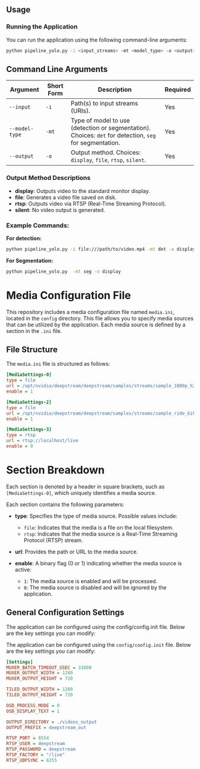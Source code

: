 ## Usage

### Running the Application

You can run the application using the following command-line arguments:

```bash
python pipeline_yolo.py -i <input_streams> -mt <model_type> -o <output>
```

## Command Line Arguments

| Argument          | Short Form | Description                                                | Required |
|-------------------|------------|------------------------------------------------------------|----------|
| `--input`         | `-i`       | Path(s) to input streams (URIs).                           | Yes      |
| `--model-type`    | `-mt`      | Type of model to use (detection or segmentation). Choices: `det` for detection, `seg` for segmentation. | Yes      |
| `--output`        | `-o`       | Output method. Choices: `display`, `file`, `rtsp`, `silent`. | Yes      |

### Output Method Descriptions
- **display**: Outputs video to the standard monitor display.
- **file**: Generates a video file saved on disk.
- **rtsp**: Outputs video via RTSP (Real-Time Streaming Protocol).
- **silent**: No video output is generated.


### Example Commands:

**For detection:**

```bash
python pipeline_yolo.py -i file:///path/to/video.mp4 -mt det -o display
```

**For Segmentation:**

```bash
python pipeline_yolo.py  -mt seg -o display
```

# Media Configuration File

This repository includes a media configuration file named `media.ini`, located in the `config` directory. This file allows you to specify media sources that can be utilized by the application. Each media source is defined by a section in the `.ini` file.

## File Structure

The `media.ini` file is structured as follows:

```ini
[MediaSettings-0]
type = file  
url = /opt/nvidia/deepstream/deepstream/samples/streams/sample_1080p_h264.mp4    
enable = 1   

[MediaSettings-2]
type = file   
url = /opt/nvidia/deepstream/deepstream/samples/streams/sample_ride_bike.mov
enable = 1  

[MediaSettings-3]
type = rtsp 
url = rtsp://localhost/live   
enable = 0   
```
# Section Breakdown

Each section is denoted by a header in square brackets, such as `[MediaSettings-0]`, which uniquely identifies a media source.

Each section contains the following parameters:

- **type**: Specifies the type of media source. Possible values include:
  - `file`: Indicates that the media is a file on the local filesystem.
  - `rtsp`: Indicates that the media source is a Real-Time Streaming Protocol (RTSP) stream.
  
- **url**: Provides the path or URL to the media source.

- **enable**: A binary flag (0 or 1) indicating whether the media source is active:
  - `1`: The media source is enabled and will be processed.
  - `0`: The media source is disabled and will be ignored by the application.


## General Configuration Settings
The application can be configured using the config/config.init file. Below are the key settings you can modify:

The application can be configured using the `config/config.init` file. Below are the key settings you can modify:

```ini
[Settings]
MUXER_BATCH_TIMEOUT_USEC = 33000
MUXER_OUTPUT_WIDTH = 1280
MUXER_OUTPUT_HEIGHT = 720

TILED_OUTPUT_WIDTH = 1280
TILED_OUTPUT_HEIGHT = 720

OSD_PROCESS_MODE = 0
OSD_DISPLAY_TEXT = 1

OUTPUT_DIRECTORY = ./videos_output
OUTPUT_PREFIX = deepstream_out

RTSP_PORT = 8554
RTSP_USER = deepstream
RTSP_PASSWORD = deepstream
RTSP_FACTORY = "/live"
RTSP_UDPSYNC = 8255



